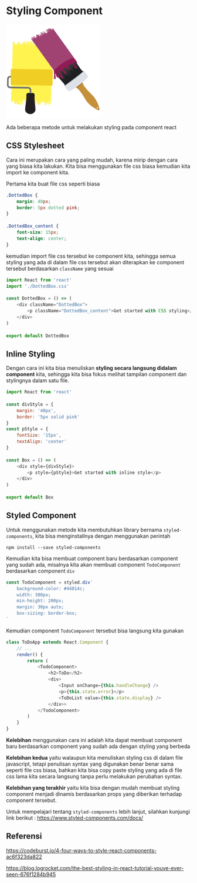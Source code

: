 # Styling Component

![styling-component](styling-component.png)

Ada beberapa metode untuk melakukan styling pada component react

## CSS Stylesheet

Cara ini merupakan cara yang paling mudah, karena mirip dengan cara yang biasa kita lakukan. Kita bisa menggunakan file css biasa kemudian kita import ke component kita.

Pertama kita buat file css seperti biasa

```css
.DottedBox {
	margin: 40px;
	border: 5px dotted pink;
}

.DottedBox_content {
	font-size: 15px;
	text-align: center;
}
```

kemudian import file css tersebut ke component kita, sehingga semua styling yang ada di dalam file css tersebut akan diterapkan ke component tersebut berdasarkan `className` yang sesuai

```javascript
import React from 'react'
import './DottedBox.css'

const DottedBox = () => (
	<div className="DottedBox">
		<p className="DottedBox_content">Get started with CSS styling</p>
	</div>
)

export default DottedBox
```

## Inline Styling

Dengan cara ini kita bisa menuliskan **styling secara langsung didalam component** kita, sehingga kita bisa fokus melihat tampilan component dan stylingnya dalam satu file.

```javascript
import React from 'react'

const divStyle = {
	margin: '40px',
	border: '5px solid pink'
}
const pStyle = {
	fontSize: '15px',
	textAlign: 'center'
}

const Box = () => (
	<div style={divStyle}>
		<p style={pStyle}>Get started with inline style</p>
	</div>
)

export default Box
```

## Styled Component

Untuk menggunakan metode kita membutuhkan library bernama `styled-components`, kita bisa menginstallnya dengan menggunakan perintah

```
npm install --save styled-components
```

Kemudian kita bisa membuat component baru berdasarkan component yang sudah ada, misalnya kita akan membuat component `TodoComponent` berdasarkan component `div`

```javascript
const TodoComponent = styled.div`
	background-color: #44014c;
	width: 300px;
	min-height: 200px;
	margin: 30px auto;
	box-sizing: border-box;
`
```

Kemudian component `TodoComponent` tersebut bisa langsung kita gunakan

```javascript
class ToDoApp extends React.Component {
	// ...
	render() {
		return (
			<TodoComponent>
				<h2>ToDo</h2>
				<div>
					<Input onChange={this.handleChange} />
					<p>{this.state.error}</p>
					<ToDoList value={this.state.display} />
				</div>>
			</TodoComponent>
		)
	}
}
```

**Kelebihan** menggunakan cara ini adalah kita dapat membuat component baru berdasarkan component yang sudah ada dengan styling yang berbeda

**Kelebihan kedua** yaitu walaupun kita menuliskan styling css di dalam file javascript, tetapi penulisan syntax yang digunakan benar benar sama seperti file css biasa, bahkan kita bisa copy paste styling yang ada di file css lama kita secara langsung tanpa perlu melakukan perubahan syntax.

**Kelebihan yang terakhir** yaitu kita bisa dengan mudah membuat styling component menjadi dinamis berdasarkan props yang diberikan terhadap component tersebut.

Untuk mempelajari tentang `styled-components` lebih lanjut, silahkan kunjungi link berikut :
https://www.styled-components.com/docs/

## Referensi

https://codeburst.io/4-four-ways-to-style-react-components-ac6f323da822

https://blog.logrocket.com/the-best-styling-in-react-tutorial-youve-ever-seen-676f1284b945
